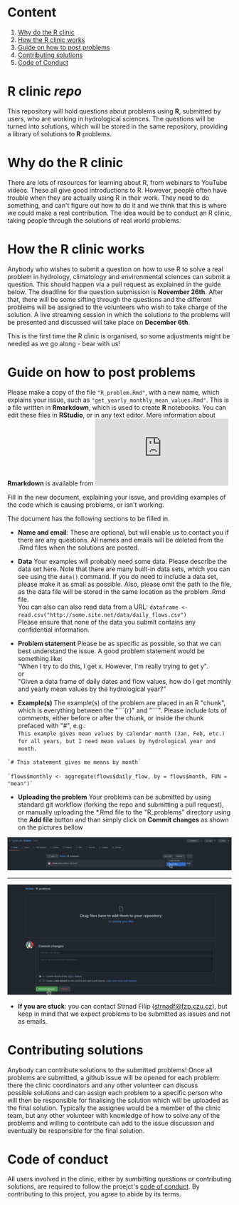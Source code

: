 # Content 
1. [Why do the R clinic](#why)
2. [How the R clinic works ](#how)
3. [Guide on how to post problems](#guide)
4. [Contributing solutions](#solutions) 
5. [Code of Conduct](#CoC)
 
# R clinic *repo*

This repository will hold questions about problems using **R**, submitted by users, who
are working in hydrological sciences. The questions will be turned into solutions,
which will be stored in the same repository, providing a library of solutions
to **R** problems. 


# Why do the R clinic  <a name="why"></a>

There are lots of resources for learning about R, from webinars to YouTube videos. These all give good introductions to R. However, people often have trouble when they are actually using R in their work. They need to do something, and can't figure out how to do it and we think that this is where we could make a real contribution. The idea would be to conduct an R clinic, taking people through the solutions of real world problems. 


# How the R clinic works  <a name="how"></a>

Anybody who wishes to submit a question on how to use R to solve a real problem in hydrology, climatology and environmental sciences can submit a question. This should happen via a pull request as explained in the guide below. The deadline for the question submission is **November 26th**. After that, there will be some sifting through the questions and the different problems will be assigned to the volunteers who wish to take charge of the solution. A live streaming session in which the solutions to the problems will be presented and discussed will take place on **December 6th**. 

This is the first time the R clinic is organised, so some adjustments might be needed as we go along - bear with us!


# Guide on how to post problems  <a name="guide"></a>

Please make a copy of the file `"R_problem.Rmd"`, with a new name, which
explains your issue, such as `"get_yearly_monthly_mean_values.Rmd"`. This
is a file written in **Rmarkdown**, which is used to create **R** notebooks.
You can edit these files in **RStudio**, or in any text editor.
More information about **Rmarkdown** is available from ![](https://cran.r-project.org/web/packages/rmarkdown/vignettes/rmarkdown.html)

Fill in the new document, explaining your issue, and providing examples of
the code which is causing problems, or isn't working.

The document has the following sections to be filled in.

* **Name and email**: These are optional, but will enable us to contact you if there are any
questions. All names and emails will be deleted from the .Rmd files when
the solutions are posted.

* **Data** Your examples will probably need some data. Please describe the data set here.
Note that there are many built-in data sets, which you can see using the
`data()` command. If you do need to include a data set, please make it as 
small as possible. Also, please omit the path to the file, as the data
file will be stored in the same location as the problem .Rmd file.  
You can also can also read data from a URL:
`dataframe <- read.csv("http://some.site.net/data/daily_flows.csv")`   
Please ensure that none of the data you submit contains any confidential information.

* **Problem statement** Please be as specific as possible, so that we can best understand the issue.
A good problem statement would be something like:  
"When I try to do this, I get x. However, I'm really trying to get y".  
or  
"Given a data frame of daily dates and flow values, how do I get monthly and yearly mean values by the hydrological year?"  

* **Example(s)** The example(s) of the problem are placed in an R "chunk", which is everything
between the "\`\`\`{r}" and "\`\`\`". Please include lots of comments, either before 
or after the chunk, or inside the chunk prefaced with "#", e.g.:  
`This example gives mean values by calendar month (Jan, Feb, etc.) for all years, but
I need mean values by hydrological year and month.`  

 ```{r}   
 `# This statement gives me means by month`  
 
`flows$monthly <- aggregate(flows$daily_flow, by = flows$month, FUN = "mean")`

  ```    
  
* **Uploading the problem** Your problems can be submitted by using standard git workflow (forking the repo and submitting a pull request), or manually uploading the \*.Rmd file to the "R_problems" directory using the **Add file** button and than simply click on **Commit changes** as shown on the pictures bellow


<center><img src = ".figs/manual_problem_upload.png" width = "555"/></center>

---

<center><img src = ".figs/commit_problem.png" width = "555"/></center>


* **If you are stuck**: you can contact Strnad Filip (strnadf@fzp.czu.cz), but keep in mind that we expect problems to be submitted as issues and not as emails. 

# Contributing solutions  <a name="solutions"></a> 

Anybody can contribute solutions to the submitted problems! Once all problems are submitted, a github issue will be opened for each problem: there the clinic coordinators and any other volunteer can discuss possible solutions and can assign each problem to a specific person who will then be responsible for finalising the solution which will be uploaded as the final solution. Typically the assignee would be a member of the clinic team, but any other volunteer with knowledge of how to solve any of the problems and willing to contribute can add to the issue discussion and eventually be responsible for the final solution. 


# Code of conduct  <a name="CoC"></a>

All users involved in the clinic, either by sumbitting questions or contributing solutions, are required to follow the proejct's [code of conduct](https://github.com/strnda/clinic_test_repo/blob/main/CODE_OF_CONDUCT.md). By contributing to this project, you agree to abide by its terms.

